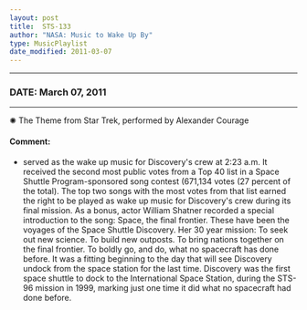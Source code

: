 ```yaml
---
layout: post
title:  STS-133
author: "NASA: Music to Wake Up By"
type: MusicPlaylist
date_modified: 2011-03-07
---
```


----
### DATE: March 07, 2011
----
✺ The Theme from Star Trek, performed by Alexander Courage

#### Comment:
* served as the wake up music for Discovery's crew at 2:23 a.m. It received the second most public votes from a Top 40 list in a Space Shuttle Program-sponsored song contest (671,134 votes (27 percent of the total). The top two songs with the most votes from that list earned the right to be played as wake up music for Discovery's crew during its final mission. As a bonus, actor William Shatner recorded a special introduction to the song: Space, the final frontier. These have been the voyages of the Space Shuttle Discovery. Her 30 year mission: To seek out new science. To build new outposts. To bring nations together on the final frontier. To boldly go, and do, what no spacecraft has done before. It was a fitting beginning to the day that will see Discovery undock from the space station for the last time. Discovery was the first space shuttle to dock to the International Space Station, during the STS-96 mission in 1999, marking just one time it did what no spacecraft had done before.
